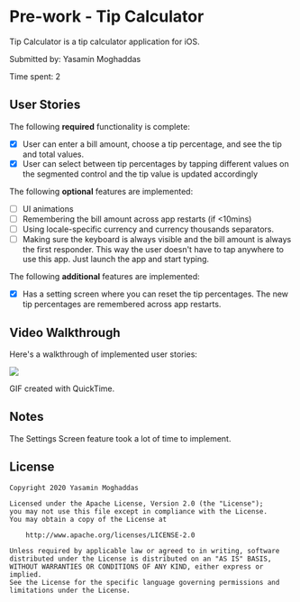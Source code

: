 # Pre-work - Tip Calculator

Tip Calculator is a tip calculator application for iOS.

Submitted by: Yasamin Moghaddas

Time spent: 2

## User Stories

The following **required** functionality is complete:

* [X] User can enter a bill amount, choose a tip percentage, and see the tip and total values.
* [X] User can select between tip percentages by tapping different values on the segmented control and the tip value is updated accordingly

The following **optional** features are implemented:

* [ ] UI animations
* [ ] Remembering the bill amount across app restarts (if <10mins)
* [ ] Using locale-specific currency and currency thousands separators.
* [ ] Making sure the keyboard is always visible and the bill amount is always the first responder. This way the user doesn't have to tap anywhere to use this app. Just launch the app and start typing.

The following **additional** features are implemented:

- [X] Has a setting screen where you can reset the tip percentages. The new tip percentages are remembered across app restarts.

## Video Walkthrough

Here's a walkthrough of implemented user stories:

![](https://i.imgur.com/ABKeOMF.gif)


GIF created with QuickTime.

## Notes

The Settings Screen feature took a lot of time to implement.

## License

    Copyright 2020 Yasamin Moghaddas

    Licensed under the Apache License, Version 2.0 (the "License");
    you may not use this file except in compliance with the License.
    You may obtain a copy of the License at

        http://www.apache.org/licenses/LICENSE-2.0

    Unless required by applicable law or agreed to in writing, software
    distributed under the License is distributed on an "AS IS" BASIS,
    WITHOUT WARRANTIES OR CONDITIONS OF ANY KIND, either express or implied.
    See the License for the specific language governing permissions and
    limitations under the License.
